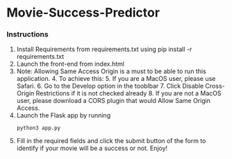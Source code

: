 # Movie-Success-Predictor

### Instructions

1. Install Requirements from requirements.txt using pip install -r requirements.txt
2. Launch the front-end from index.html
3. Note: Allowing Same Access Origin is a must to be able to run this application.
    4. To achieve this: 
        5. If you are a MacOS user, please use Safari.
            6. Go to the Develop option in the tooblbar
            7. Click Disable Cross-Origin Restrictions if it is not checked already
        8. If you are not a MacOS user, please download a CORS plugin that would Allow Same Origin Access.
9. Launch the Flask app by running  
    ```
    python3 app.py
    ```
10. Fill in the required fields and click the submit button of the form to identify if your movie will be a success or not. Enjoy! 